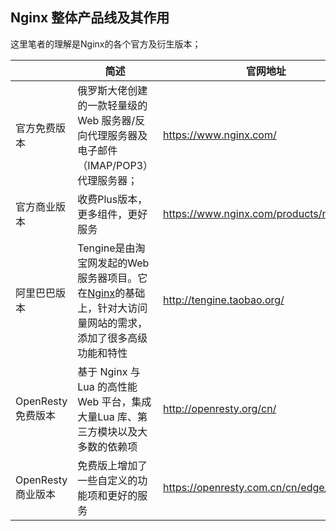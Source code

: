 ## Nginx 整体产品线及其作用
这里笔者的理解是Nginx的各个官方及衍生版本；

|                   | 简述                                                         | 官网地址                                   | 下载地址                                |
| ----------------- | ------------------------------------------------------------ | ------------------------------------------ | --------------------------------------- |
| 官方免费版本      | 俄罗斯大佬创建的一款轻量级的Web 服务器/反向代理服务器及电子邮件（IMAP/POP3）代理服务器； | https://www.nginx.com/                     |                                         |
| 官方商业版本      | 收费Plus版本，更多组件，更好服务                             | https://www.nginx.com/products/nginx/      |                                         |
| 阿里巴巴版本      | Tengine是由淘宝网发起的Web服务器项目。它在[Nginx](http://nginx.org/)的基础上，针对大访问量网站的需求，添加了很多高级功能和特性 | http://tengine.taobao.org/                 | http://tengine.taobao.org/download.html |
| OpenResty免费版本 | 基于 Nginx 与 Lua 的高性能 Web 平台，集成大量Lua 库、第三方模块以及大多数的依赖项 | http://openresty.org/cn/                   | http://openresty.org/cn/download.html   |
| OpenResty商业版本 | 免费版上增加了一些自定义的功能项和更好的服务                 | https://openresty.com.cn/cn/edge/editions/ | -                                       |

